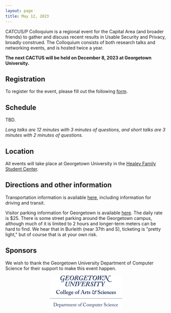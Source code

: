 ```yaml
---
layout: page
title: May 12, 2023
---
```


CATCUS/P Colloquium is a regional event for the Capital Area (and broader friends) to gather and discuss recent results in Usable Security and Privacy, broadly construed. The Colloquium consists of both research talks and networking events, and is hosted twice a year.

**The next CACTUS will be held on December 8, 2023 at Georgetown University.**

## Registration

To register for the event, please fill out the following [form](https://forms.gle/CDsrjs4XUmtsBZDi6).


## Schedule

TBD.

*Long talks are 12 minutes with 3 minutes of questions, and short talks are 3 minutes with 2 minutes of questions.*



## Location

All events will take place at Georgetown University in the [Healey Family Student Center](https://www.google.com/maps/place/Healey+Family+Student+Center/@38.9063615,-77.0745591,17z/data=!3m1!4b1!4m6!3m5!1s0x89b7b641446b11bb:0x7867b892fee37e31!8m2!3d38.9063615!4d-77.0745591!16s%2Fg%2F11b7ll_9rh). 


## Directions and other information

Transportation information is available [here](https://www.georgetown.edu/plan-your-visit/#driving), including information for driving and transit. 

Visitor parking information for Georgetown is available [here](https://transportation.georgetown.edu/driving-and-parking/#VisitorParking). The daily rate is $25. There is some street parking around the Georgetown campus, although much of it is limited to 2 hours and longer-term meters can be hard to find. We hear that in Burleith (near 37th and S), ticketing is "pretty light," but of course that is at your own risk. 

## Sponsors

We wish to thank the Georgetown University Department of Computer Science for their support to make this event happen.

<center>
<img class="sonsor-img" src="images/Georgetown_S_CAS_ComputerScience_1c-blueCMYK.png" width="45%">
</center>
